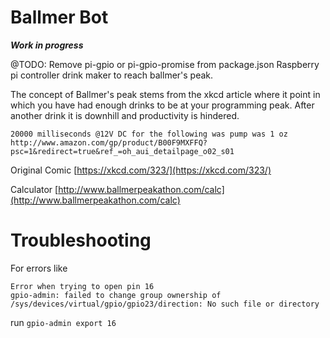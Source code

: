 Ballmer Bot
==

***Work in progress***

@TODO: Remove pi-gpio or pi-gpio-promise from package.json
Raspberry pi controller drink maker to reach ballmer's peak.

The concept of Ballmer's peak stems from the xkcd article where it point in which you have had enough drinks to be
at your programming peak. After another drink it is downhill and productivity is hindered.

`20000 milliseconds @12V DC for the following was pump was 1 oz http://www.amazon.com/gp/product/B00F9MXFFQ?psc=1&redirect=true&ref_=oh_aui_detailpage_o02_s01`

Original Comic
[https://xkcd.com/323/](https://xkcd.com/323/)

Calculator
[http://www.ballmerpeakathon.com/calc](http://www.ballmerpeakathon.com/calc)

Troubleshooting
===

For errors like
```
Error when trying to open pin 16
gpio-admin: failed to change group ownership of /sys/devices/virtual/gpio/gpio23/direction: No such file or directory
``````
run `gpio-admin export 16`
